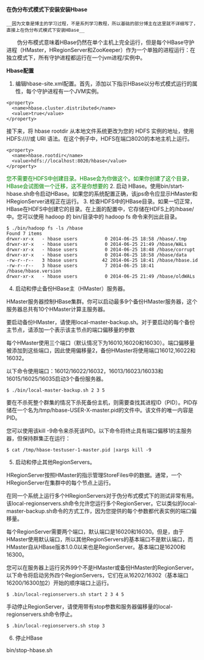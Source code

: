 #### 在伪分布式模式下安装安装Hbase

`__因为文章是博主的学习过程，不是系列学习教程，所以基础的部分博主在这里就不详细写了，直接上在伪分布式模式下安装HBase__`

<p style="text-indent:2em">伪分布模式意味着HBase仍然在单个主机上完全运行，但是每个HBase守护进程（HMaster，HRegionServer和ZooKeeper）作为一个单独的进程运行：在独立模式下，所有守护进程都运行在一个jvm进程/实例中。</p>

__Hbase配置__

1. 编辑hbase-site.xml配置。首先，添加以下指示HBase以分布式模式运行的属性，每个守护进程有一个JVM实例。

````
<property>
  <name>hbase.cluster.distributed</name>
  <value>true</value> 
</property>
````
接下来，将 hbase rootdir 从本地文件系统更改为您的 HDFS 实例的地址，使用 HDFS:////或 URI 语法。在这个例子中，HDFS在端口8020的本地主机上运行。
```
<property>
  <name>hbase.rootdir</name>
  <value>hdfs://localhost:8020/hbase</value> 
</property>
```
<font color="green">您不需要在HDFS中创建目录。HBase会为你做这个。如果你创建了这个目录，HBase会试图做一个迁移，这不是你想要的</font>
2. 启动 HBase。使用bin/start-hbase.sh命令启动HBase。如果您的系统配置正确，该jps命令应显示HMaster和HRegionServer进程正在运行。
3. 检查HDFS中的HBase目录。如果一切正常，HBase在HDFS中创建它的目录。在上面的配置中，它存储在HDFS上的/hbase/中。您可以使用 hadoop 的 bin/目录中的 hadoop fs 命令来列出此目录。
```
$ ./bin/hadoop fs -ls /hbase
Found 7 items
drwxr-xr-x   - hbase users          0 2014-06-25 18:58 /hbase/.tmp
drwxr-xr-x   - hbase users          0 2014-06-25 21:49 /hbase/WALs
drwxr-xr-x   - hbase users          0 2014-06-25 18:48 /hbase/corrupt
drwxr-xr-x   - hbase users          0 2014-06-25 18:58 /hbase/data
-rw-r--r--   3 hbase users         42 2014-06-25 18:41 /hbase/hbase.id
-rw-r--r--   3 hbase users          7 2014-06-25 18:41 /hbase/hbase.version
drwxr-xr-x   - hbase users          0 2014-06-25 21:49 /hbase/oldWALs
```
4. 启动和停止备份HBase主（HMaster）服务器。

HMaster服务器控制HBase集群。你可以启动最多9个备份HMaster服务器，这个服务器总共有10个HMaster计算主服务器。

要启动备份HMaster，请使用local-master-backup.sh。对于要启动的每个备份主节点，请添加一个表示该主节点的端口偏移量的参数

每个HMaster使用三个端口（默认情况下为16010,16020和16030）。端口偏移量被添加到这些端口，因此使用偏移量2，备份HMaster将使用端口16012,16022和16032。

以下命令使用端口：16012/16022/16032，16013/16023/16033和16015/16025/16035启动3个备份服务器。
```
$ ./bin/local-master-backup.sh 2 3 5
```
要在不杀死整个群集的情况下杀死备份主机，则需要查找其进程ID（PID）。PID存储在一个名为/tmp/hbase-USER-X-master.pid的文件中。该文件的唯一内容是PID。

您可以使用该kill -9命令来杀死该PID。以下命令将终止具有端口偏移1的主服务器，但保持群集正在运行：
```
$ cat /tmp/hbase-testuser-1-master.pid |xargs kill -9
```
5. 启动和停止其他RegionServers。

HRegionServer按照HMaster的指示管理StoreFiles中的数据。通常，一个HRegionServer在集群中的每个节点上运行。

在同一个系统上运行多个HRegionServers对于伪分布式模式下的测试非常有用。该local-regionservers.sh命令允许您运行多个RegionServer。它以类似的local-master-backup.sh命令的方式工作，因为您提供的每个参数都代表实例的端口偏移量。

每个RegionServer需要两个端口，默认端口是16020和16030。但是，由于HMaster使用默认端口，所以其他RegionServers的基本端口不是默认端口，而HMaster自从HBase版本1.0.0以来也是RegionServer。基本端口是16200和16300。

您可以在服务器上运行另外99个不是HMaster或备份HMaster的RegionServer。以下命令将启动另外四个RegionServers，它们在从16202/16302（基本端口16200/16300加2）开始的顺序端口上运行。

```
$ .bin/local-regionservers.sh start 2 3 4 5
```

手动停止RegionServer，请使用带有stop参数和服务器偏移量的local-regionservers.sh命令停止。
```
$ .bin/local-regionservers.sh stop 3
```

6. 停止HBase

bin/stop-hbase.sh